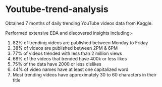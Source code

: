 # Youtube-trend-analysis

Obtained 7 months of daily trending YouTube videos data from Kaggle.

Performed extensive EDA and discovered insights including:-
1) 82% of trending videos are published between Monday to Friday
2) 38% of videos are published between 2PM & 6PM
3) 77% of videos trended with less than 2 million views
4) 68% of the videos that trended have 400k or less likes 
5) 75% of the data have 2000 or less dislikes
6) 44% of video names have at least one capitalized word
7) Most trending videos have approximately 30 to 60 characters in their title
